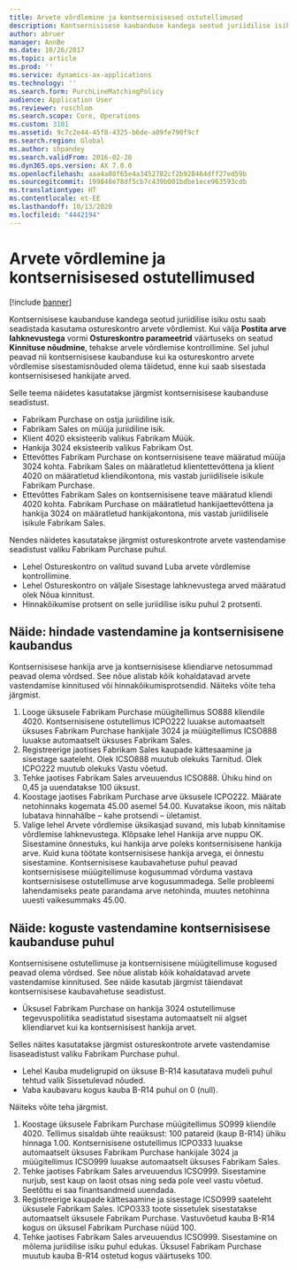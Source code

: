 ```yaml
---
title: Arvete võrdlemine ja kontsernisisesed ostutellimused
description: Kontsernisisese kaubanduse kandega seotud juriidilise isiku ostu saab seadistada kasutama ostureskontro arvete võrdlemist. Sel juhul peavad nii kontsernisisese kaubanduse kui ka ostureskontro arvete võrdlemise sisestamisnõuded olema täidetud, enne kui saab sisestada kontsernisisesed hankijate arved.
author: abruer
manager: AnnBe
ms.date: 10/26/2017
ms.topic: article
ms.prod: ''
ms.service: dynamics-ax-applications
ms.technology: ''
ms.search.form: PurchLineMatchingPolicy
audience: Application User
ms.reviewer: roschlom
ms.search.scope: Core, Operations
ms.custom: 3101
ms.assetid: 9c7c2e44-45f8-4325-b6de-a09fe790f9cf
ms.search.region: Global
ms.author: shpandey
ms.search.validFrom: 2016-02-28
ms.dyn365.ops.version: AX 7.0.0
ms.openlocfilehash: aaa4a08f65e4a3452782cf2b928464dff27ed59b
ms.sourcegitcommit: 199848e78df5cb7c439b001bdbe1ece963593cdb
ms.translationtype: HT
ms.contentlocale: et-EE
ms.lasthandoff: 10/13/2020
ms.locfileid: "4442194"
---
```

# <a name="invoice-matching-and-intercompany-purchase-orders"></a>Arvete võrdlemine ja kontsernisisesed ostutellimused

[!include [banner](../includes/banner.md)]

Kontsernisisese kaubanduse kandega seotud juriidilise isiku ostu saab seadistada kasutama ostureskontro arvete võrdlemist. Kui välja **Postita arve lahknevustega** vormi **Ostureskontro parameetrid** väärtuseks on seatud **Kinnituse nõudmine**, tehakse arvele võrdlemise kontrollimine. Sel juhul peavad nii kontsernisisese kaubanduse kui ka ostureskontro arvete võrdlemise sisestamisnõuded olema täidetud, enne kui saab sisestada kontsernisisesed hankijate arved.

Selle teema näidetes kasutatakse järgmist kontsernisisese kaubanduse seadistust.
-   Fabrikam Purchase on ostja juriidiline isik.
-   Fabrikam Sales on müüja juriidiline isik.
-   Klient 4020 eksisteerib valikus Fabrikam Müük.
-   Hankija 3024 eksisteerib valikus Fabrikam Ost.
-   Ettevõttes Fabrikam Purchase on kontsernisisene teave määratud müüja 3024 kohta. Fabrikam Sales on määratletud klientettevõttena ja klient 4020 on määratletud kliendikontona, mis vastab juriidilisele isikule Fabrikam Purchase.
-   Ettevõttes Fabrikam Sales on kontsernisisene teave määratud kliendi 4020 kohta. Fabrikam Purchase on määratletud hankijaettevõttena ja hankija 3024 on määratletud hankijakontona, mis vastab juriidilisele isikule Fabrikam Sales.

Nendes näidetes kasutatakse järgmist ostureskontrote arvete vastendamise seadistust valiku Fabrikam Purchase puhul.
-   Lehel Ostureskontro on valitud suvand Luba arvete võrdlemise kontrollimine.
-   Lehel Ostureskontro on väljale Sisestage lahknevustega arved määratud olek Nõua kinnitust.
-   Hinnakõikumise protsent on selle juriidilise isiku puhul 2 protsenti.

## <a name="example-price-matching-and-intercompany-trade"></a> Näide: hindade vastendamine ja kontsernisisene kaubandus
Kontsernisisese hankija arve ja kontsernisisese kliendiarve netosummad peavad olema võrdsed. See nõue alistab kõik kohaldatavad arvete vastendamise kinnitused või hinnakõikumisprotsendid. Näiteks võite teha järgmist.
1.  Looge üksusele Fabrikam Purchase müügitellimus SO888 kliendile 4020. Kontsernisisene ostutellimus ICPO222 luuakse automaatselt üksuses Fabrikam Purchase hankijale 3024 ja müügitellimus ICSO888 luuakse automaatselt üksuses Fabrikam Sales.
2.  Registreerige jaotises Fabrikam Sales kaupade kättesaamine ja sisestage saateleht. Olek ICSO888 muutub olekuks Tarnitud. Olek ICPO222 muutub olekuks Vastu võetud.
3.  Tehke jaotises Fabrikam Sales arveuuendus ICSO888. Ühiku hind on 0,45 ja uuendatakse 100 üksust.
4.  Koostage jaotises Fabrikam Purchase arve üksusele ICPO222. Määrate netohinnaks kogemata 45.00 asemel 54.00. Kuvatakse ikoon, mis näitab lubatava hinnahälbe – kahe protsendi – ületamist.
5.  Valige lehel Arvete võrdlemise üksikasjad suvand, mis lubab kinnitamise võrdlemise lahknevustega. Klõpsake lehel Hankija arve nuppu OK. Sisestamine õnnestuks, kui hankija arve poleks kontsernisisene hankija arve. Kuid kuna töötate kontsernisisese hankija arvega, ei õnnestu sisestamine. Kontsernisisese kaubavahetuse puhul peavad kontsernisisese müügitellimuse kogusummad võrduma vastava kontsernisisese ostutellimuse arve kogusummadega. Selle probleemi lahendamiseks peate parandama arve netohinda, muutes netohinna uuesti vaikesummaks 45.00.

## <a name="example-quantity-matching-with-intercompany-trade"></a> Näide: koguste vastendamine kontsernisisese kaubanduse puhul
Kontsernisisene ostutellimuse ja kontsernisisene müügitellimuse kogused peavad olema võrdsed. See nõue alistab kõik kohaldatavad arvete vastendamise kinnitused. See näide kasutab järgmist täiendavat kontsernisisese kaubavahetuse seadistust.
-   Üksusel Fabrikam Purchase on hankija 3024 ostutellimuse tegevuspoliitika seadistatud sisestama automaatselt nii algset kliendiarvet kui ka kontsernisisest hankija arvet.

Selles näites kasutatakse järgmist ostureskontrote arvete vastendamise lisaseadistust valiku Fabrikam Purchase puhul.
-   Lehel Kauba mudeligrupid on üksuse B-R14 kasutatava mudeli puhul tehtud valik Sissetulevad nõuded.
-   Vaba kaubavaru kogus kauba B-R14 puhul on 0 (null).

Näiteks võite teha järgmist.
1.  Koostage üksusele Fabrikam Purchase müügitellimus SO999 kliendile 4020. Tellimus sisaldab ühte reaüksust: 100 patareid (kaup B-R14) ühiku hinnaga 1.00. Kontsernisisene ostutellimus ICPO333 luuakse automaatselt üksuses Fabrikam Purchase hankijale 3024 ja müügitellimus ICSO999 luuakse automaatselt üksuses Fabrikam Sales.
2.  Tehke jaotises Fabrikam Sales arveuuendus ICSO999. Sisestamine nurjub, sest kaup on laost otsas ning seda pole veel vastu võetud. Seetõttu ei saa finantsandmeid uuendada.
3.  Registreerige kaupade kättesaamine ja sisestage ICSO999 saateleht üksusele Fabrikam Sales. ICPO333 toote sissetulek sisestatakse automaatselt üksusele Fabrikam Purchase. Vastuvõetud kauba B-R14 kogus on üksusel Fabrikam Purchase nüüd 100.
4.  Tehke jaotises Fabrikam Sales arveuuendus ICSO999. Sisestamine on mõlema juriidilise isiku puhul edukas. Üksusel Fabrikam Purchase muutub kauba B-R14 ostetud kogus väärtuseks 100. 






